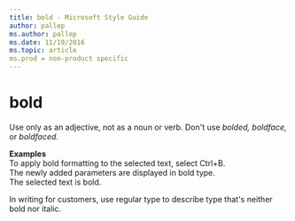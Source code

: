 ```yaml
---
title: bold - Microsoft Style Guide
author: pallep
ms.author: pallep
ms.date: 11/19/2016
ms.topic: article
ms.prod = non-product specific
---
```


# bold

Use only as an adjective, not as a noun or verb. Don't use *bolded, boldface,* or *boldfaced*.

**Examples**  
To apply bold formatting to the selected text, select Ctrl+B.  
The newly added parameters are displayed in bold type.  
The selected text is bold.  

In writing for customers, use regular type to describe type that's neither bold nor italic.
